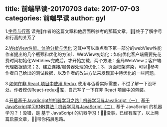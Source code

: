 title: 前端早读-20170703
date: 2017-07-03
categories: 前端早读
author: gyl
---
1.[字号与行高](https://juejin.im/post/593fcecb5c497d006ba82be1)
读完作者的这篇文章和他后面所参考的那篇文章，终于了解字号和行高的关系了

2.[WebView性能、体验分析与优化](http://tech.meituan.com/WebViewPerf.html)
这其中可以重点看下第一部分的webView性能作者提出的几个瓶颈和优化的方法1、WebView初始化：如何优化客户端需要先花费时间初始化WebView完成后，才开始加载，两个方法：全局WebView；客户端代理数据请求；2、建立连接/服务器处理的优化；3、页面框架渲染，可以参考作者自己给出的测试数据，以及作者的改进方法来发现其中待优化的一些问题。

3.[如何在非 React 项目中使用 Redux](https://juejin.im/post/595355426fb9a06bca0b84f1)
使用与否看实际需要，不过了解一下没坏处，作者模仿React-redux库，自己写了一下在非 React 项目中的包装。

4.[开启基于JavaScript的机器学习之路 | 机器学习与JavaScript（一）](https://mp.weixin.qq.com/s?__biz=MzIwNjQwMzUwMQ==&mid=2247485287&idx=1&sn=2896e4b549ebc51da46e48e4f6e27786&chksm=972365a5a054ecb383a7fc1e4f93b833b7ba4c1b1028384f9da6a2d6ea38acd108f6a3c4836e&scene=0#rd)
[基于JavaScript学习KNN算法 | 机器学习与JavaScript（二）](https://mp.weixin.qq.com/s?__biz=MzIwNjQwMzUwMQ==&mid=2247485292&idx=1&sn=779276cef1ab540f807fab521b94f730&chksm=972365aea054ecb825a88afcc49e249227cd119a077d86ed1c2a292a137f7adabe2404e394f8&scene=0#rd)
基于 JavaScript 的机器学习？！没错，是 基于 JavaScript 的机器学习！没事，已经有库了，以上两篇启蒙文章，带你拓展思路。



